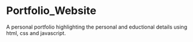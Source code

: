 # Portfolio_Website
A personal portfolio highlighting the personal and eductional details using html, css and javascript.

